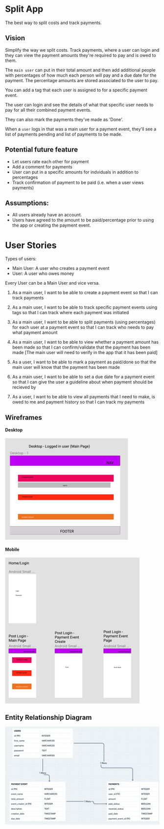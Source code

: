 # Split App

The best way to split costs and track payments.

## Vision

Simplify the way we split costs.
Track payments, where a user can login and they can view the payment amounts they're required to pay and is owed to them.

The `main user` can put in their total amount and then add additional people with percentages of how much each person will pay and a due date for the payment. The percentage amounts are stored associated to the user to pay.

You can add a tag that each user is assigned to for a specific payment event.

The user can login and see the details of what that specific user needs to pay for all their combined payment events.

They can also mark the payments they've made as 'Done'.

When a `user` logs in that was a main user for a payment event, they'll see a list of payments pending and list of payments to be made.

## Potential future feature

-   Let users rate each other for payment
-   Add a comment for payments
-   User can put in a specific amounts for indviduals in addition to percentages
-   Track confirmation of payment to be paid (i.e. when a user views payments)

## Assumptions:

-   All users already have an account.
-   Users have agreed to the amount to be paid/percentage prior to using the app or creating the payment event.

# User Stories

Types of users:

-   Main User: A user who creates a payment event
-   User: A user who owes money

Every User can be a Main User and vice versa.

1. As a main user,
   I want to be able to create a payment event
   so that I can track payments

2. As a main user,
   I want to be able to track specific payment events using tags
   so that I can track where each payment was initiated

3. As a main user,
   I want to be able to split payments (using percentages) for each user at a payment event
   so that I can track who needs to pay what payment amount

4. As a main user,
   I want to be able to view whether a payment amount has been made
   so that I can confirm/validate that the payment has been made [The main user will need to verify in the app that it has been paid]

5. As a user,
   I want to be able to mark a payment as paid/done
   so that the main user will know that the payment has been made

6. As a main user,
   I want to be able to set a due date for a payment event
   so that I can give the user a guideline about when payment should be recieved by

7. As a user,
   I want to be able to view all payments that I need to make, is owed to me and payment history
   so that I can track my payments

## Wireframes

#### Desktop

![desktop](/assets/desktop.png)

#### Mobile

![mobile](/assets/mobile.png)


## Entity Relationship Diagram
![erd](/assets/database-ERD.png)